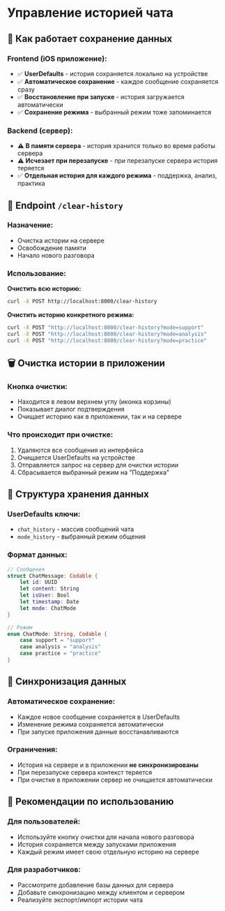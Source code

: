 # Управление историей чата

## 📱 **Как работает сохранение данных**

### **Frontend (iOS приложение):**
- ✅ **UserDefaults** - история сохраняется локально на устройстве
- ✅ **Автоматическое сохранение** - каждое сообщение сохраняется сразу
- ✅ **Восстановление при запуске** - история загружается автоматически
- ✅ **Сохранение режима** - выбранный режим тоже запоминается

### **Backend (сервер):**
- ⚠️ **В памяти сервера** - история хранится только во время работы сервера
- ⚠️ **Исчезает при перезапуске** - при перезапуске сервера история теряется
- ✅ **Отдельная история для каждого режима** - поддержка, анализ, практика

## 🔄 **Endpoint `/clear-history`**

### **Назначение:**
- Очистка истории на сервере
- Освобождение памяти
- Начало нового разговора

### **Использование:**

**Очистить всю историю:**
```bash
curl -X POST http://localhost:8000/clear-history
```

**Очистить историю конкретного режима:**
```bash
curl -X POST "http://localhost:8000/clear-history?mode=support"
curl -X POST "http://localhost:8000/clear-history?mode=analysis"
curl -X POST "http://localhost:8000/clear-history?mode=practice"
```

## 🗑️ **Очистка истории в приложении**

### **Кнопка очистки:**
- Находится в левом верхнем углу (иконка корзины)
- Показывает диалог подтверждения
- Очищает историю как в приложении, так и на сервере

### **Что происходит при очистке:**
1. Удаляются все сообщения из интерфейса
2. Очищается UserDefaults на устройстве
3. Отправляется запрос на сервер для очистки истории
4. Сбрасывается выбранный режим на "Поддержка"

## 💾 **Структура хранения данных**

### **UserDefaults ключи:**
- `chat_history` - массив сообщений чата
- `mode_history` - выбранный режим общения

### **Формат данных:**
```swift
// Сообщения
struct ChatMessage: Codable {
    let id: UUID
    let content: String
    let isUser: Bool
    let timestamp: Date
    let mode: ChatMode
}

// Режим
enum ChatMode: String, Codable {
    case support = "support"
    case analysis = "analysis"
    case practice = "practice"
}
```

## 🔄 **Синхронизация данных**

### **Автоматическое сохранение:**
- Каждое новое сообщение сохраняется в UserDefaults
- Изменение режима сохраняется автоматически
- При запуске приложения данные восстанавливаются

### **Ограничения:**
- История на сервере и в приложении **не синхронизированы**
- При перезапуске сервера контекст теряется
- При очистке в приложении сервер не очищается автоматически

## 🚀 **Рекомендации по использованию**

### **Для пользователей:**
- Используйте кнопку очистки для начала нового разговора
- История сохраняется между запусками приложения
- Каждый режим имеет свою отдельную историю на сервере

### **Для разработчиков:**
- Рассмотрите добавление базы данных для сервера
- Добавьте синхронизацию между клиентом и сервером
- Реализуйте экспорт/импорт истории чата 
